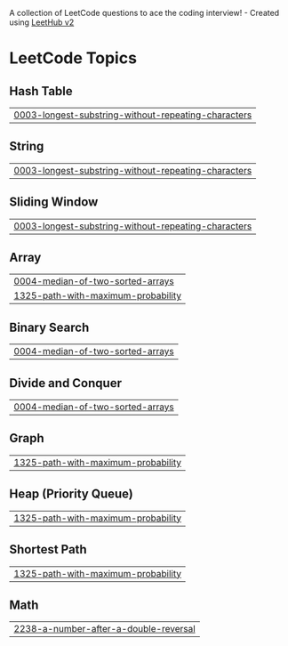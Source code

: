A collection of LeetCode questions to ace the coding interview! - Created using [LeetHub v2](https://github.com/arunbhardwaj/LeetHub-2.0)
<!---LeetCode Topics Start-->
# LeetCode Topics
## Hash Table
|  |
| ------- |
| [0003-longest-substring-without-repeating-characters](https://github.com/Vasanth2400/Vasanth2400/tree/master/0003-longest-substring-without-repeating-characters) |
## String
|  |
| ------- |
| [0003-longest-substring-without-repeating-characters](https://github.com/Vasanth2400/Vasanth2400/tree/master/0003-longest-substring-without-repeating-characters) |
## Sliding Window
|  |
| ------- |
| [0003-longest-substring-without-repeating-characters](https://github.com/Vasanth2400/Vasanth2400/tree/master/0003-longest-substring-without-repeating-characters) |
## Array
|  |
| ------- |
| [0004-median-of-two-sorted-arrays](https://github.com/Vasanth2400/Vasanth2400/tree/master/0004-median-of-two-sorted-arrays) |
| [1325-path-with-maximum-probability](https://github.com/Vasanth2400/Vasanth2400/tree/master/1325-path-with-maximum-probability) |
## Binary Search
|  |
| ------- |
| [0004-median-of-two-sorted-arrays](https://github.com/Vasanth2400/Vasanth2400/tree/master/0004-median-of-two-sorted-arrays) |
## Divide and Conquer
|  |
| ------- |
| [0004-median-of-two-sorted-arrays](https://github.com/Vasanth2400/Vasanth2400/tree/master/0004-median-of-two-sorted-arrays) |
## Graph
|  |
| ------- |
| [1325-path-with-maximum-probability](https://github.com/Vasanth2400/Vasanth2400/tree/master/1325-path-with-maximum-probability) |
## Heap (Priority Queue)
|  |
| ------- |
| [1325-path-with-maximum-probability](https://github.com/Vasanth2400/Vasanth2400/tree/master/1325-path-with-maximum-probability) |
## Shortest Path
|  |
| ------- |
| [1325-path-with-maximum-probability](https://github.com/Vasanth2400/Vasanth2400/tree/master/1325-path-with-maximum-probability) |
## Math
|  |
| ------- |
| [2238-a-number-after-a-double-reversal](https://github.com/Vasanth2400/Vasanth2400/tree/master/2238-a-number-after-a-double-reversal) |
<!---LeetCode Topics End-->